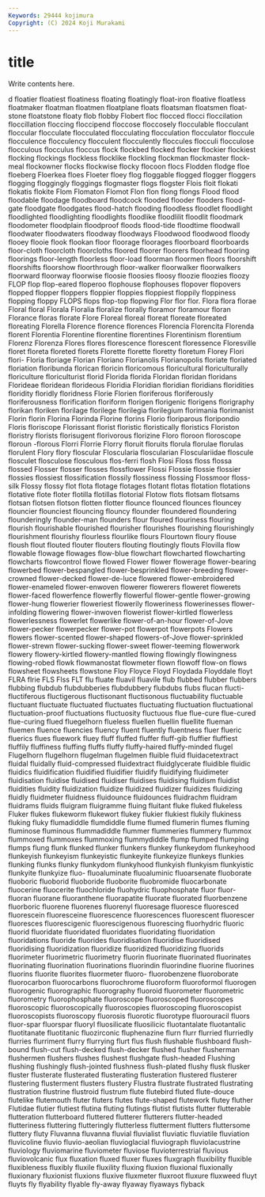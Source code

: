 ```yaml
---
Keywords: 29444 kojimura
Copyright: (C) 2024 Koji Murakami
---
```


# title

Write contents here.



d floatier floatiest floatiness floating floatingly
float-iron floative floatless floatmaker floatman floatmen floatplane floats floatsman floatsmen
float-stone floatstone floaty flob flobby Flobert floc flocced flocci floccilation
floccillation floccing floccipend floccose floccosely flocculable flocculant floccular flocculate flocculated
flocculating flocculation flocculator floccule flocculence flocculency flocculent flocculently floccules flocculi
flocculose flocculous flocculus floccus flock flockbed flocked flocker flockier flockiest
flocking flockings flockless flocklike flockling flockman flockmaster flock-meal flockowner flocks
flockwise flocky flocoon flocs Flodden flodge floe floeberg Floerkea floes
Floeter floey flog floggable flogged flogger floggers flogging floggingly floggings
flogmaster flogs flogster Flois floit flokati flokatis flokite Flom Flomaton
Flomot Flon flon flong flongs Flood flood floodable floodage floodboard
floodcock flooded flooder flooders flood-gate floodgate floodgates flood-hatch flooding floodless
floodlet floodlight floodlighted floodlighting floodlights floodlike floodlilit floodlit floodmark floodometer
floodplain floodproof floods flood-tide floodtime floodwall floodwater floodwaters floodway floodways
Floodwood floodwood floody flooey flooie flook flookan floor floorage floorages
floorboard floorboards floor-cloth floorcloth floorcloths floored floorer floorers floorhead flooring
floorings floor-length floorless floor-load floorman floormen floors floorshift floorshifts floorshow
floorthrough floor-walker floorwalker floorwalkers floorward floorway floorwise floosie floosies floosy
floozie floozies floozy FLOP flop flop-eared floperoo flophouse flophouses flopover
flopovers flopped flopper floppers floppier floppies floppiest floppily floppiness flopping
floppy FLOPS flops flop-top flopwing Flor flor flor. Flora flora
florae Floral floral Florala Floralia floralize florally floramor floramour floran
Florance floras florate Flore Floreal floreal floreat floreate floreated floreating
Florella Florence florence florences Florencia Florencita Florenda florent Florentia Florentine
florentine florentines Florentinism florentium Florenz Florenza Flores flores florescence florescent
floressence Floresville floret floreta floreted florets Florette florette floretty floretum
Florey Flori flori- Floria floriage Florian Floriano Florianolis Florianopolis floriate
floriated floriation floribunda florican floricin floricomous floricultural floriculturally floriculture floriculturist
florid Florida florida Floridan floridan floridans Florideae floridean florideous Floridia
Floridian floridian floridians floridities floridity floridly floridness Florie Florien floriferous
floriferously floriferousness florification floriform florigen florigenic florigens florigraphy florikan floriken
florilage florilege florilegia florilegium florimania florimanist Florin florin Florina Florinda
Florine florins Florio floriparous floripondio Floris floriscope Florissant florist floristic
floristically floristics Floriston floristry florists florisugent florivorous florizine Floro floroon
floroscope floroun -florous Florri Florrie Florry floruit floruits florula florulae
florulas florulent Flory flory floscular Floscularia floscularian Flosculariidae floscule flosculet
flosculose flosculous flos-ferri flosh Flosi Floss floss flossa flossed Flosser
flosser flosses flossflower Flossi Flossie flossie flossier flossies flossiest flossification
flossily flossiness flossing Flossmoor floss-silk Flossy flossy flot flota flotage
flotages flotant flotas flotation flotations flotative flote floter flotilla flotillas
flotorial Flotow flots flotsam flotsams flotsan flotsen flotson flotten flotter
flounce flounced flounces flouncey flouncier flounciest flouncing flouncy flounder floundered
floundering flounderingly flounder-man flounders flour floured flouriness flouring flourish flourishable
flourished flourisher flourishes flourishing flourishingly flourishment flourishy flourless flourlike flours
Flourtown floury flouse floush flout flouted flouter flouters flouting floutingly
flouts Flovilla flow flowable flowage flowages flow-blue flowchart flowcharted flowcharting
flowcharts flowcontrol flowe flowed Flower flower flowerage flower-bearing flowerbed flower-bespangled
flower-besprinkled flower-breeding flower-crowned flower-decked flower-de-luce flowered flower-embroidered flower-enameled flower-enwoven flowerer
flowerers floweret flowerets flower-faced flowerfence flowerfly flowerful flower-gentle flower-growing flower-hung
flowerier floweriest flowerily floweriness flowerinesses flower-infolding flowering flower-inwoven flowerist flower-kirtled
flowerless flowerlessness flowerlet flowerlike flower-of-an-hour flower-of-Jove flower-pecker flowerpecker flower-pot flowerpot
flowerpots Flowers flowers flower-scented flower-shaped flowers-of-Jove flower-sprinkled flower-strewn flower-sucking flower-sweet
flower-teeming flowerwork flowery flowery-kirtled flowery-mantled flowing flowingly flowingness flowing-robed flowk
flowmanostat flowmeter flown flowoff flow-on flows flowsheet flowsheets flowstone Floy
Floyce Floyd Floydada Floyddale floyt FLRA flrie FLS Flss FLT
flu fluate fluavil fluavile flub flubbed flubber flubbers flubbing flubdub
flubdubberies flubdubbery flubdubs flubs flucan flucti- fluctiferous fluctigerous fluctisonant fluctisonous
fluctuability fluctuable fluctuant fluctuate fluctuated fluctuates fluctuating fluctuation fluctuational fluctuation-proof
fluctuations fluctuosity fluctuous flue flue-cure flue-cured flue-curing flued fluegelhorn flueless
fluellen fluellin fluellite flueman fluemen fluence fluencies fluency fluent fluently
fluentness fluer flueric fluerics flues fluework fluey fluff fluffed fluffer
fluff-gib fluffier fluffiest fluffily fluffiness fluffing fluffs fluffy fluffy-haired fluffy-minded
flugel Flugelhorn flugelhorn flugelman flugelmen fluible fluid fluidacetextract fluidal fluidally
fluid-compressed fluidextract fluidglycerate fluidible fluidic fluidics fluidification fluidified fluidifier fluidify
fluidifying fluidimeter fluidisation fluidise fluidised fluidiser fluidises fluidising fluidism fluidist
fluidities fluidity fluidization fluidize fluidized fluidizer fluidizes fluidizing fluidly fluidmeter
fluidness fluidounce fluidounces fluidrachm fluidram fluidrams fluids fluigram fluigramme fluing
fluitant fluke fluked flukeless Fluker flukes flukeworm flukewort flukey flukier
flukiest flukily flukiness fluking fluky flumadiddle flumdiddle flume flumed flumerin
flumes fluming fluminose fluminous flummadiddle flummer flummeries flummery flummox flummoxed
flummoxes flummoxing flummydiddle flump flumped flumping flumps flung flunk flunked
flunker flunkers flunkey flunkeydom flunkeyhood flunkeyish flunkeyism flunkeyistic flunkeyite flunkeyize
flunkeys flunkies flunking flunks flunky flunkydom flunkyhood flunkyish flunkyism flunkyistic
flunkyite flunkyize fluo- fluoaluminate fluoaluminic fluoarsenate fluoborate fluoboric fluoborid fluoboride
fluoborite fluobromide fluocarbonate fluocerine fluocerite fluochloride fluohydric fluophosphate fluor fluor-
fluoran fluorane fluoranthene fluorapatite fluorate fluorated fluorbenzene fluorboric fluorene fluorenes
fluorenyl fluoresage fluoresce fluoresced fluorescein fluoresceine fluorescence fluorescences fluorescent fluorescer
fluoresces fluorescigenic fluorescigenous fluorescing fluorhydric fluoric fluorid fluoridate fluoridated fluoridates
fluoridating fluoridation fluoridations fluoride fluorides fluoridisation fluoridise fluoridised fluoridising fluoridization
fluoridize fluoridized fluoridizing fluorids fluorimeter fluorimetric fluorimetry fluorin fluorinate fluorinated
fluorinates fluorinating fluorination fluorinations fluorindin fluorindine fluorine fluorines fluorins fluorite
fluorites fluormeter fluoro- fluorobenzene fluoroborate fluorocarbon fluorocarbons fluorochrome fluoroform fluoroformol
fluorogen fluorogenic fluorographic fluorography fluoroid fluorometer fluorometric fluorometry fluorophosphate fluoroscope
fluoroscoped fluoroscopes fluoroscopic fluoroscopically fluoroscopies fluoroscoping fluoroscopist fluoroscopists fluoroscopy fluorosis
fluorotic fluorotype fluorouracil fluors fluor-spar fluorspar fluoryl fluosilicate fluosilicic fluotantalate
fluotantalic fluotitanate fluotitanic fluozirconic fluphenazine flurn flurr flurried flurriedly flurries
flurriment flurry flurrying flurt flus flush flushable flushboard flush-bound flush-cut
flush-decked flush-decker flushed flusher flusherman flushermen flushers flushes flushest flushgate
flush-headed Flushing flushing flushingly flush-jointed flushness flush-plated flushy flusk flusker
fluster flusterate flusterated flusterating flusteration flustered flusterer flustering flusterment flusters
flustery Flustra flustrate flustrated flustrating flustration flustrine flustroid flustrum flute
flutebird fluted flute-douce flutelike flutemouth fluter fluters flutes flute-shaped flutework
flutey fluther Flutidae flutier flutiest flutina fluting flutings flutist flutists
flutter flutterable flutteration flutterboard fluttered flutterer flutterers flutter-headed flutteriness fluttering
flutteringly flutterless flutterment flutters fluttersome fluttery fluty Fluvanna fluvanna fluvial
fluvialist fluviatic fluviatile fluviation fluvicoline fluvio fluvio-aeolian fluvioglacial fluviograph fluviolacustrine
fluviology fluviomarine fluviometer fluviose fluvioterrestrial fluvious fluviovolcanic flux fluxation fluxed
fluxer fluxes fluxgraph fluxibility fluxible fluxibleness fluxibly fluxile fluxility fluxing
fluxion fluxional fluxionally fluxionary fluxionist fluxions fluxive fluxmeter fluxroot fluxure
fluxweed fluyt fluyts fly flyability flyable fly-away flyaway flyaways flyback
